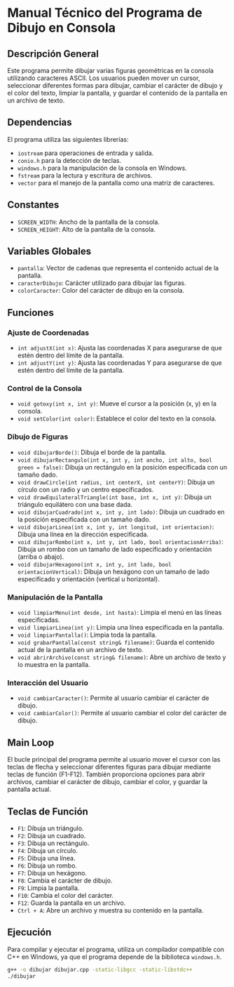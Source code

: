 # Manual Técnico del Programa de Dibujo en Consola

## Descripción General
Este programa permite dibujar varias figuras geométricas en la consola utilizando caracteres ASCII. Los usuarios pueden mover un cursor, seleccionar diferentes formas para dibujar, cambiar el carácter de dibujo y el color del texto, limpiar la pantalla, y guardar el contenido de la pantalla en un archivo de texto.

## Dependencias
El programa utiliza las siguientes librerías:
- `iostream` para operaciones de entrada y salida.
- `conio.h` para la detección de teclas.
- `windows.h` para la manipulación de la consola en Windows.
- `fstream` para la lectura y escritura de archivos.
- `vector` para el manejo de la pantalla como una matriz de caracteres.

## Constantes
- `SCREEN_WIDTH`: Ancho de la pantalla de la consola.
- `SCREEN_HEIGHT`: Alto de la pantalla de la consola.

## Variables Globales
- `pantalla`: Vector de cadenas que representa el contenido actual de la pantalla.
- `caracterDibujo`: Carácter utilizado para dibujar las figuras.
- `colorCaracter`: Color del carácter de dibujo en la consola.

## Funciones

### Ajuste de Coordenadas
- `int adjustX(int x)`: Ajusta las coordenadas X para asegurarse de que estén dentro del límite de la pantalla.
- `int adjustY(int y)`: Ajusta las coordenadas Y para asegurarse de que estén dentro del límite de la pantalla.

### Control de la Consola
- `void gotoxy(int x, int y)`: Mueve el cursor a la posición (x, y) en la consola.
- `void setColor(int color)`: Establece el color del texto en la consola.

### Dibujo de Figuras
- `void dibujarBorde()`: Dibuja el borde de la pantalla.
- `void dibujarRectangulo(int x, int y, int ancho, int alto, bool green = false)`: Dibuja un rectángulo en la posición especificada con un tamaño dado.
- `void drawCircle(int radius, int centerX, int centerY)`: Dibuja un círculo con un radio y un centro especificados.
- `void drawEquilateralTriangle(int base, int x, int y)`: Dibuja un triángulo equilátero con una base dada.
- `void dibujarCuadrado(int x, int y, int lado)`: Dibuja un cuadrado en la posición especificada con un tamaño dado.
- `void dibujarLinea(int x, int y, int longitud, int orientacion)`: Dibuja una línea en la dirección especificada.
- `void dibujarRombo(int x, int y, int lado, bool orientacionArriba)`: Dibuja un rombo con un tamaño de lado especificado y orientación (arriba o abajo).
- `void dibujarHexagono(int x, int y, int lado, bool orientacionVertical)`: Dibuja un hexágono con un tamaño de lado especificado y orientación (vertical u horizontal).

### Manipulación de la Pantalla
- `void limpiarMenu(int desde, int hasta)`: Limpia el menú en las líneas especificadas.
- `void limpiarLinea(int y)`: Limpia una línea especificada en la pantalla.
- `void limpiarPantalla()`: Limpia toda la pantalla.
- `void grabarPantalla(const string& filename)`: Guarda el contenido actual de la pantalla en un archivo de texto.
- `void abrirArchivo(const string& filename)`: Abre un archivo de texto y lo muestra en la pantalla.

### Interacción del Usuario
- `void cambiarCaracter()`: Permite al usuario cambiar el carácter de dibujo.
- `void cambiarColor()`: Permite al usuario cambiar el color del carácter de dibujo.

## Main Loop
El bucle principal del programa permite al usuario mover el cursor con las teclas de flecha y seleccionar diferentes figuras para dibujar mediante teclas de función (F1-F12). También proporciona opciones para abrir archivos, cambiar el carácter de dibujo, cambiar el color, y guardar la pantalla actual.

## Teclas de Función
- `F1`: Dibuja un triángulo.
- `F2`: Dibuja un cuadrado.
- `F3`: Dibuja un rectángulo.
- `F4`: Dibuja un círculo.
- `F5`: Dibuja una línea.
- `F6`: Dibuja un rombo.
- `F7`: Dibuja un hexágono.
- `F8`: Cambia el carácter de dibujo.
- `F9`: Limpia la pantalla.
- `F10`: Cambia el color del carácter.
- `F12`: Guarda la pantalla en un archivo.
- `Ctrl + A`: Abre un archivo y muestra su contenido en la pantalla.

## Ejecución
Para compilar y ejecutar el programa, utiliza un compilador compatible con C++ en Windows, ya que el programa depende de la biblioteca `windows.h`. 

```sh
g++ -o dibujar dibujar.cpp -static-libgcc -static-libstdc++
./dibujar
